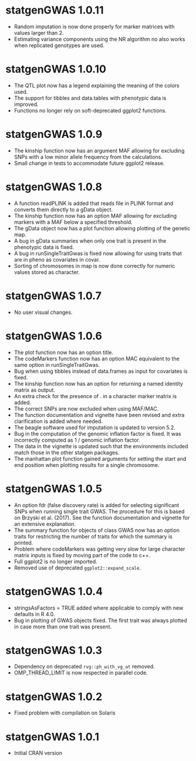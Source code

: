 # statgenGWAS 1.0.11
 
* Random imputation is now done properly for marker matrices with values larger than 2.
* Estimating variance components using the NR algorithm no also works when replicated genotypes are used.

# statgenGWAS 1.0.10

* The QTL plot now has a legend explaining the meaning of the colors used.
* The support for tibbles and data.tables with phenotypic data is improved.
* Functions no longer rely on soft-deprecated ggplot2 functions.

# statgenGWAS 1.0.9

* The kinship function now has an argument MAF allowing for excluding SNPs with a low minor allele frequency from the calculations.
* Small change in tests to accommodate future ggplot2 release.

# statgenGWAS 1.0.8

* A function readPLINK is added that reads file in PLINK format and converts them directly to a gData object.
* The kinship function now has an option MAF allowing for excluding markers with a MAF below a specified threshold.
* The gData object now has a plot function allowing plotting of the genetic map.
* A bug in gData summaries when only one trait is present in the phenotypic data is fixed.
* A bug in runSingleTraitGwas is fixed now allowing for using traits that are in pheno as covariates in covar.
* Sorting of chromosomes in map is now done correctly for numeric values stored as character.

# statgenGWAS 1.0.7

* No user visual changes.

# statgenGWAS 1.0.6

* The plot function now has an option title.
* The codeMarkers function now has an option MAC equivalent to the same option in runSingleTraitGwas.
* Bug when using tibbles instead of data.frames as input for covariates is fixed.
* The kinship function now has an option for returning a named identity matrix as output.
* An extra check for the presence of . in a character marker matrix is added. 
* The correct SNPs are now excluded when using MAF/MAC.
* The function documentation and vignette have been revised and extra clarification is added where needed.
* The beagle software used for imputation is updated to version 5.2.
* Bug in the computation of the genomic inflation factor is fixed. It was incorrectly computed as 1 / genomic inflation factor.
* The data in the vignette is updated such that the environments included match those in the other statgen packages.
* The manhattan plot function gained arguments for setting the start and end position when plotting results for a single chromosome.

# statgenGWAS 1.0.5

* An option fdr (false discovery rate) is added for selecting significant SNPs when running single trait GWAS. The procedure for this is based on Brzyski et al. (2017). See the function documentation and vignette for an extensive explanation.
* The summary function for objects of class GWAS now has an option traits for restricting the number of traits for which the summary is printed.
* Problem where codeMarkers was getting very slow for large character matrix inputs is fixed by moving part of the code to c++.
* Full ggplot2 is no longer imported.
* Removed use of deprecated `ggplot2::expand_scale`.

# statgenGWAS 1.0.4

* stringsAsFactors = TRUE added where applicable to comply with new defaults in R 4.0.
* Bug in plotting of GWAS objects fixed. The first trait was always plotted in case more than one trait was present.

# statgenGWAS 1.0.3

* Dependency on deprecated `rvg::ph_with_vg_at` removed.
* OMP_THREAD_LIMIT is now respected in parallel code.

# statgenGWAS 1.0.2

* Fixed problem with compilation on Solaris

# statgenGWAS 1.0.1

* Initial CRAN version
